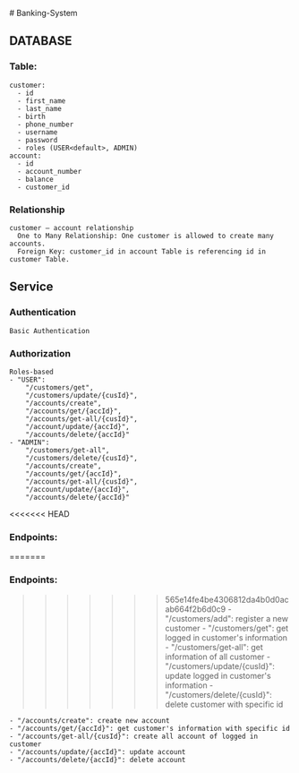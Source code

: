 ﻿﻿# Banking-System

## DATABASE
### Table:
    customer:
      - id
      - first_name
      - last_name
      - birth
      - phone_number
      - username
      - password
      - roles (USER<default>, ADMIN)
    account:
      - id
      - account_number
      - balance
      - customer_id
### Relationship
    customer – account relationship
      One to Many Relationship: One customer is allowed to create many accounts.
      Foreign Key: customer_id in account Table is referencing id in customer Table.

## Service
### Authentication
    Basic Authentication
### Authorization
    Roles-based 
    - "USER": 
        "/customers/get",
        "/customers/update/{cusId}",
        "/accounts/create",
        "/accounts/get/{accId}",
        "/accounts/get-all/{cusId}",
        "/account/update/{accId}",
        "/accounts/delete/{accId}"
    - "ADMIN": 
        "/customers/get-all",
        "/customers/delete/{cusId}",
        "/accounts/create",
        "/accounts/get/{accId}",
        "/accounts/get-all/{cusId}",
        "/account/update/{accId}",
        "/accounts/delete/{accId}"
<<<<<<< HEAD
### Endpoints:
=======
  ### Endpoints:
>>>>>>> 565e14fe4be4306812da4b0d0acab664f2b6d0c9
    - "/customers/add": register a new customer
    - "/customers/get": get logged in customer's information
    - "/customers/get-all": get information of all customer
    - "/customers/update/{cusId}": update logged in customer's information
    - "/customers/delete/{cusId}": delete customer with specific id

    - "/accounts/create": create new account
    - "/accounts/get/{accId}": get customer's information with specific id
    - "/accounts/get-all/{cusId}": create all account of logged in customer
    - "/accounts/update/{accId}": update account
    - "/accounts/delete/{accId}": delete account
    
    
      
